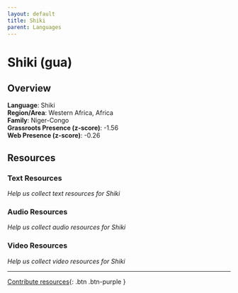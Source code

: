 ```yaml
---
layout: default
title: Shiki
parent: Languages
---
```


# Shiki (gua)

## Overview

**Language**: Shiki  
**Region/Area**: Western Africa, Africa  
**Family**: Niger-Congo  
**Grassroots Presence (z-score)**: -1.56  
**Web Presence (z-score)**: -0.26  

## Resources

### Text Resources
*Help us collect text resources for Shiki*

### Audio Resources
*Help us collect audio resources for Shiki*

### Video Resources
*Help us collect video resources for Shiki*

---

[Contribute resources](https://forms.office.com/e/1SfLJx3u1r){: .btn .btn-purple }
